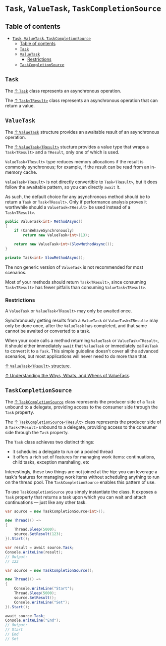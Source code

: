 # `Task`, `ValueTask`, `TaskCompletionSource`

## Table of contents

- [`Task`, `ValueTask`, `TaskCompletionSource`](#task-valuetask-taskcompletionsource)
  - [Table of contents](#table-of-contents)
  - [`Task`](#task)
  - [`ValueTask`](#valuetask)
    - [Restrictions](#restrictions)
  - [`TaskCompletionSource`](#taskcompletionsource)

## `Task`

The [↑ `Task`](https://learn.microsoft.com/en-us/dotnet/api/system.threading.tasks.task) class represents an asynchronous operation.

The [↑ `Task<TResult>`](https://learn.microsoft.com/en-us/dotnet/api/system.threading.tasks.task-1) class represents an asynchronous operation that can return a value.

## `ValueTask`

The [↑ `ValueTask`](https://learn.microsoft.com/en-us/dotnet/api/system.threading.tasks.valuetask) structure provides an awaitable result of an asynchronous operation.

The [↑ `ValueTask<TResult>`](https://learn.microsoft.com/en-us/dotnet/api/system.threading.tasks.valuetask-1) stucture provides a value type that wraps a `Task<TResult>` and a `TResult`, only one of which is used.

`ValueTask<TResult>` type reduces memory allocations if the result is commonly synchronous; for example, if the result can be read from an in-memory cache.

`ValueTask<TResult>` is not directly convertible to `Task<TResult>`, but it does follow the awaitable pattern, so you can directly `await` it.

As such, the default choice for any asynchronous method should be to return a `Task` or `Task<TResult>`. Only if performance analysis proves it worthwhile should a `ValueTask<TResult>` be used instead of a `Task<TResult>`.

```csharp
public ValueTask<int> MethodAsync()
{
    if (CanBehaveSynchronously)
        return new ValueTask<int>(13);

    return new ValueTask<int>(SlowMethodAsync());
}

private Task<int> SlowMethodAsync();
```

The non generic version of `ValueTask` is not recommended for most scenarios.

Most of your methods should return `Task<TResult>`, since consuming `Task<TResult>` has fewer pitfalls than consuming `ValueTask<TResult>`.

### Restrictions

A `ValueTask` or `ValueTask<TResult>` may only be awaited once.

Synchronously getting results from a `ValueTask` or `ValueTask<TResult>` may only be done once, after the `ValueTask` has completed, and that same cannot be awaited or converted to a task.

When your code calls a method returning `ValueTask` or `ValueTask<TResult>`, it should either immediately `await` that `ValueTask` or immediately call `AsTask` to convert it to a `Task`. This simple guideline doesn't cover all the advanced scenarios, but most applications will never need to do more than that.

[↑ `ValueTask<TResult>` structure](https://docs.microsoft.com/en-us/dotnet/api/system.threading.tasks.valuetask-1).

[↑ Understanding the Whys, Whats, and Whens of ValueTask](https://devblogs.microsoft.com/dotnet/understanding-the-whys-whats-and-whens-of-valuetask/).

## `TaskCompletionSource`

The [↑ `TaskCompletionSource`](https://learn.microsoft.com/en-us/dotnet/api/system.threading.tasks.taskcompletionsource) class represents the producer side of a `Task` unbound to a delegate, providing access to the consumer side through the `Task` property.

The [↑ `TaskCompletionSource<TResult>`](https://learn.microsoft.com/en-us/dotnet/api/system.threading.tasks.taskcompletionsource-1) class represents the producer side of a `Task<TResult>` unbound to a delegate, providing access to the consumer side through the `Task` property.

The `Task` class achieves two distinct things:

- It schedules a delegate to run on a pooled thread
- It offers a rich set of features for managing work items: continuations, child tasks, exception marshaling, etc

Interestingly, these two things are not joined at the hip: you can leverage a task's features for managing work items without scheduling anything to run on the thread pool. The `TaskCompletionSource` enables this pattern of use.

To use `TaskCompletionSource` you simply instantiate the class. It exposes a `Task` property that returns a task upon which you can wait and attach continuations — just like any other task.

```csharp
var source = new TaskCompletionSource<int>();

new Thread(() =>
{
    Thread.Sleep(5000);
    source.SetResult(123);
}).Start();

var result = await source.Task;
Console.WriteLine(result);
// Output:
// 123
```

```csharp
var source = new TaskCompletionSource();

new Thread(() =>
{
    Console.WriteLine("Start");
    Thread.Sleep(5000);
    source.SetResult();
    Console.WriteLine("Set");
}).Start();

await source.Task;
Console.WriteLine("End");
// Output:
// Start
// End
// Set
```
